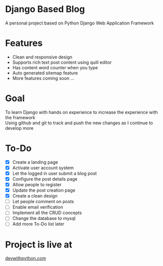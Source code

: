 # Django Based Blog
A personal project based on Python Django Web Application Framework
# Features
* Clean and responsive design
* Supports rich text post content using quill editor
* Has content word counter when you type
* Auto generated sitemap feature
* More features coming soon ...
# Goal
To learn Django with hands on experience to increase the experience with the framework<br>
Using github and git to track and push the new changes as I continue to develop more
# To-Do
- [x] Create a landing page
- [x] Activate user account system
- [x] Let the logged in user submit a blog post
- [x] Configure the post details page
- [x] Allow people to register
- [x] Update the post creation page
- [x] Create a clean design
- [ ] Let people comment on posts
- [ ] Enable email verification
- [ ] Implement all the CRUD concepts
- [ ] Change the database to mysql
- [ ] Add more To-Do list later
# Project is live at
<a href="https://devwithpython.com">devwithpython.com</a>